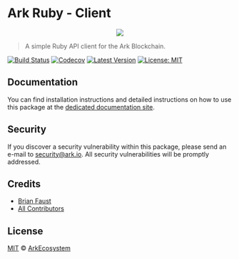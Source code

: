 # Ark Ruby - Client

<p align="center">
    <img src="https://github.com/ArkEcosystem/ruby-client/blob/master/banner.png" />
</p>

> A simple Ruby API client for the Ark Blockchain.

[![Build Status](https://img.shields.io/travis/ArkEcosystem/ruby-client/master.svg)](https://travis-ci.org/ArkEcosystem/ruby-client)
[![Codecov](https://img.shields.io/codecov/c/github/arkecosystem/ruby-client.svg)](https://codecov.io/gh/arkecosystem/ruby-client)
[![Latest Version](https://img.shields.io/github/release/ArkEcosystem/ruby-client.svg)](https://github.com/ArkEcosystem/ruby-client/releases)
[![License: MIT](https://img.shields.io/badge/License-MIT-yellow.svg)](https://opensource.org/licenses/MIT)

## Documentation

You can find installation instructions and detailed instructions on how to use this package at the [dedicated documentation site](https://docs.ark.io/developers/sdk/clients/ruby.html).

## Security

If you discover a security vulnerability within this package, please send an e-mail to security@ark.io. All security vulnerabilities will be promptly addressed.

## Credits

- [Brian Faust](https://github.com/faustbrian)
- [All Contributors](../../../../contributors)

## License

[MIT](LICENSE) © [ArkEcosystem](https://ark.io)
